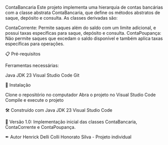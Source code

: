 ContaBancaria
Este projeto implementa uma hierarquia de contas bancárias com a classe abstrata ContaBancaria, que define os métodos abstratos de saque, depósito e consulta. As classes derivadas são:

ContaCorrente: Permite saques além do saldo com um limite adicional, e possui taxas específicas para saque, depósito e consulta.
ContaPoupança: Não permite saques que excedam o saldo disponível e também aplica taxas específicas para operações.

📋 Pré-requisitos

Ferramentas necessárias:

Java JDK 23
Visual Studio Code
Git

🔧 Instalação

Clone o repositório no  computador
Abra o projeto no Visual Studio Code
Compile e execute o projeto

🛠 Construído com
Java JDK 23
Visual Studio Code

📌 Versão
1.0: Implementação inicial das classes ContaBancaria, ContaCorrente e ContaPoupança.

✒ Autor
Henrick Delli Colli Honorato Silva - Projeto individual
